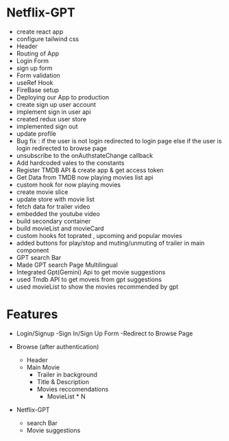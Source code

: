 # Netflix-GPT

- create react app
- configure tailwind css
- Header
- Routing of App
- Login Form
- sign up form
- Form validation
- useRef Hook
- FireBase setup
- Deploying our App to production
- create sign up user account
- implement sign in user api
- created redux user store 
- implemented sign out 
- update profile 
- Bug fix : if the user is not login redirected to login page else if the user is login redirected to browse page
- unsubscribe to the onAuthstateChange callback
- Add hardcoded vales to the constants
- Register TMDB API & create app & get access token
- Get Data from TMDB now playing movies list api
- custom hook for now playing movies 
- create movie slice
-  update store with movie list
- fetch data for trailer video
- embedded the youtube video
- build secondary container
- build movieList and movieCard
- custom hooks fot toprated , upcoming and popular movies
- added buttons for play/stop and muting/unmuting of trailer in main component
- GPT search Bar
- Made GPT search Page Multilingual
- Integrated Gpt(Gemini) Api to get movie suggestions
- used Tmdb API to get moveis from gpt suggestions
- used movieList to show the movies recommended by gpt 


# Features

- Login/Signup
    -Sign In/Sign Up Form
    -Redirect to Browse Page

- Browse (after authentication)
    - Header
    - Main Movie
        - Trailer in background
        - Title & Description
        - Movies reccomendations
            - MovieList * N
- Netflix-GPT
    - search Bar
    - Movie suggestions